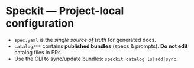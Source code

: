 # Speckit — Project-local configuration

- `spec.yaml` is the *single source of truth* for generated docs.
- `catalog/**` contains **published bundles** (specs & prompts). **Do not edit** catalog files in PRs.
- Use the CLI to sync/update bundles: `speckit catalog ls|add|sync`.

